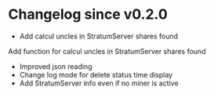 # Changelog since v0.2.0
- Add calcul uncles in StratumServer shares found

Add function for calcul uncles in StratumServer shares found 
- Improved json reading 
- Change log mode for delete status time display 
- Add StratumServer info even if no miner is active 
